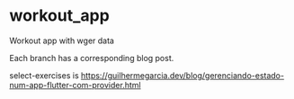 # workout_app

Workout app with wger data

Each branch has a corresponding blog post.

select-exercises is <https://guilhermegarcia.dev/blog/gerenciando-estado-num-app-flutter-com-provider.html>
